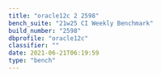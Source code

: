 ```yaml
---
title: "oracle12c 2 2598"
bench_suite: "21w25 CI Weekly Benchmark"
build_number: "2598"
dbprofile: "oracle12c"
classifier: ""
date: 2021-06-21T06:19:59
type: "bench"
---
```

